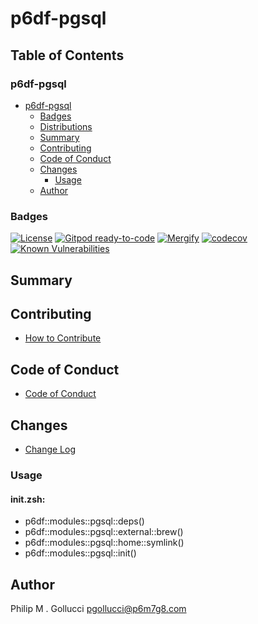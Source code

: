 # p6df-pgsql

## Table of Contents


### p6df-pgsql
- [p6df-pgsql](#p6df-pgsql)
  - [Badges](#badges)
  - [Distributions](#distributions)
  - [Summary](#summary)
  - [Contributing](#contributing)
  - [Code of Conduct](#code-of-conduct)
  - [Changes](#changes)
    - [Usage](#usage)
  - [Author](#author)

### Badges

[![License](https://img.shields.io/badge/License-Apache%202.0-yellowgreen.svg)](https://opensource.org/licenses/Apache-2.0)
[![Gitpod ready-to-code](https://img.shields.io/badge/Gitpod-ready--to--code-blue?logo=gitpod)](https://gitpod.io/#https://github.com/p6m7g8/p6df-pgsql)
[![Mergify](https://img.shields.io/endpoint.svg?url=https://gh.mergify.io/badges/p6m7g8/p6df-pgsql/&style=flat)](https://mergify.io)
[![codecov](https://codecov.io/gh/p6m7g8/p6df-pgsql/branch/master/graph/badge.svg?token=14Yj1fZbew)](https://codecov.io/gh/p6m7g8/p6df-pgsql)
[![Known Vulnerabilities](https://snyk.io/test/github/p6m7g8/p6df-pgsql/badge.svg?targetFile=package.json)](https://snyk.io/test/github/p6m7g8/p6df-pgsql?targetFile=package.json)

## Summary

## Contributing

- [How to Contribute](CONTRIBUTING.md)

## Code of Conduct

- [Code of Conduct](CODE_OF_CONDUCT.md)

## Changes

- [Change Log](CHANGELOG.md)

### Usage

#### init.zsh:

- p6df::modules::pgsql::deps()
- p6df::modules::pgsql::external::brew()
- p6df::modules::pgsql::home::symlink()
- p6df::modules::pgsql::init()


## Author

Philip M . Gollucci <pgollucci@p6m7g8.com>
